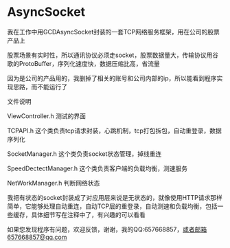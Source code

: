 # AsyncSocket
我在工作中用GCDAsyncSocket封装的一套TCP网络服务框架，用在公司的股票产品上

股票场景有实时性，所以通讯协议必须走socket，股票数据量大，传输协议用谷歌的ProtoBuffer，序列化速度快，数据压缩比高，省流量

因为是公司的产品用的，我删掉了相关的账号和公司内部的ip，所以能看到程序实现思路，而不能运行了


文件说明

ViewController.h        测试的界面

TCPAPI.h                这个类负责tcp请求封装，心跳机制，tcp打包拆包，自动重登录，数据序列化

SocketManager.h         这个类负责socket状态管理，掉线重连

SpeedDectectManager.h   这个类负责客户端的负载均衡，测速服务

NetWorkManager.h        判断网络状态


我把有状态的socket封装成了对应用层来说是无状态的，就像使用HTTP请求那样简单，它能够处理自动重连，自动TCP层的重登录，自动测速和负载均衡，包括一些缓存，具体细节写在注释中了，有兴趣的可以看看


如果您发现程序有问题，欢迎反馈，谢谢，我的QQ:657668857，或者邮箱657668857@qq.com
